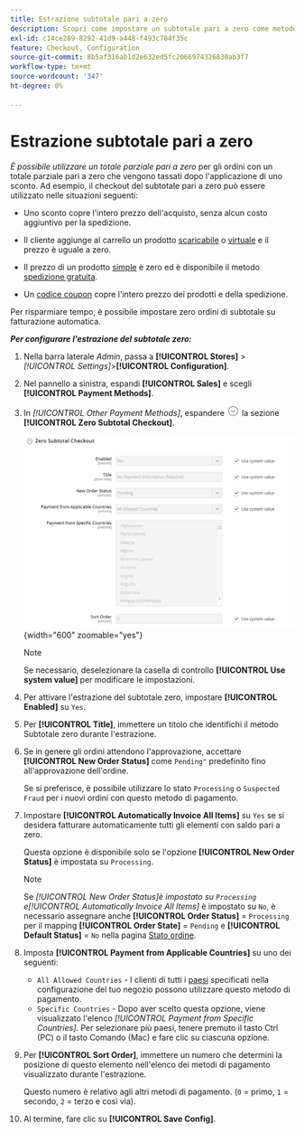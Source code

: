 ```yaml
---
title: Estrazione subtotale pari a zero
description: Scopri come impostare un subtotale pari a zero come metodo di pagamento offline nel tuo Negozio.
exl-id: c14ce289-8292-41d9-a448-f493c784f35c
feature: Checkout, Configuration
source-git-commit: 8b5af316ab1d2e632ed5fc2066974326830ab3f7
workflow-type: tm+mt
source-wordcount: '347'
ht-degree: 0%

---
```


# Estrazione subtotale pari a zero

_È possibile utilizzare un totale parziale pari a zero_ per gli ordini con un totale parziale pari a zero che vengono tassati dopo l&#39;applicazione di uno sconto. Ad esempio, il checkout del subtotale pari a zero può essere utilizzato nelle situazioni seguenti:

- Uno sconto copre l&#39;intero prezzo dell&#39;acquisto, senza alcun costo aggiuntivo per la spedizione.

- Il cliente aggiunge al carrello un prodotto [scaricabile](../catalog/product-create-downloadable.md) o [virtuale](../catalog/product-create-virtual.md) e il prezzo è uguale a zero.

- Il prezzo di un prodotto [simple](../catalog/product-create-simple.md) è zero ed è disponibile il metodo [spedizione gratuita](shipping-free.md).

- Un [codice coupon](../merchandising-promotions/price-rules-cart-coupon.md) copre l&#39;intero prezzo dei prodotti e della spedizione.

Per risparmiare tempo, è possibile impostare zero ordini di subtotale su fatturazione automatica.

**_Per configurare l&#39;estrazione del subtotale zero:_**

1. Nella barra laterale _Admin_, passa a **[!UICONTROL Stores]** > _[!UICONTROL Settings]_>**[!UICONTROL Configuration]**.

1. Nel pannello a sinistra, espandi **[!UICONTROL Sales]** e scegli **[!UICONTROL Payment Methods]**.

1. In _[!UICONTROL Other Payment Methods]_, espandere ![Selettore di espansione](../assets/icon-display-expand.png) la sezione **[!UICONTROL Zero Subtotal Checkout]**.

   ![Estrazione Subtotale Zero](../configuration-reference/sales/assets/payment-methods-zero-subtotal-checkout.png){width="600" zoomable="yes"}

   >[!NOTE]
   >
   >Se necessario, deselezionare la casella di controllo **[!UICONTROL Use system value]** per modificare le impostazioni.

1. Per attivare l&#39;estrazione del subtotale zero, impostare **[!UICONTROL Enabled]** su `Yes`.

1. Per **[!UICONTROL Title]**, immettere un titolo che identifichi il metodo Subtotale zero durante l&#39;estrazione.

1. Se in genere gli ordini attendono l&#39;approvazione, accettare **[!UICONTROL New Order Status]** come `Pending"` predefinito fino all&#39;approvazione dell&#39;ordine.

   Se si preferisce, è possibile utilizzare lo stato `Processing` o `Suspected Fraud` per i nuovi ordini con questo metodo di pagamento.

1. Impostare **[!UICONTROL Automatically Invoice All Items]** su `Yes` se si desidera fatturare automaticamente tutti gli elementi con saldo pari a zero.

   Questa opzione è disponibile solo se l&#39;opzione **[!UICONTROL New Order Status]** è impostata su `Processing`.

   >[!NOTE]
   >
   >Se _[!UICONTROL New Order Status]_è impostato su `Processing` e_[!UICONTROL Automatically Invoice All Items]_ è impostato su `No`, è necessario assegnare anche **[!UICONTROL Order Status]** = `Processing` per il mapping **[!UICONTROL Order State]** = `Pending` e **[!UICONTROL Default Status]** = `No` nella pagina [Stato ordine](order-status.md#custom-order-status).

1. Imposta **[!UICONTROL Payment from Applicable Countries]** su uno dei seguenti:

   - `All Allowed Countries` - I clienti di tutti i [paesi](../getting-started/store-details.md#country-options) specificati nella configurazione del tuo negozio possono utilizzare questo metodo di pagamento.
   - `Specific Countries` - Dopo aver scelto questa opzione, viene visualizzato l&#39;elenco _[!UICONTROL Payment from Specific Countries]_. Per selezionare più paesi, tenere premuto il tasto Ctrl (PC) o il tasto Comando (Mac) e fare clic su ciascuna opzione.

1. Per **[!UICONTROL Sort Order]**, immettere un numero che determini la posizione di questo elemento nell&#39;elenco dei metodi di pagamento visualizzato durante l&#39;estrazione.

   Questo numero è relativo agli altri metodi di pagamento. (`0` = primo, `1` = secondo, `2` = terzo e così via).

1. Al termine, fare clic su **[!UICONTROL Save Config]**.
